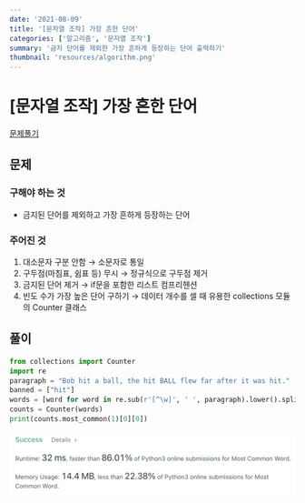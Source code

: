 ```yaml
---
date: '2021-08-09'
title: '[문자열 조작] 가장 흔한 단어'
categories: ['알고리즘', '문자열 조작']
summary: '금지 단어를 제외한 가장 흔하게 등장하는 단어 출력하기'
thumbnail: 'resources/algorithm.png'
---
```


# [문자열 조작] 가장 흔한 단어

[문제풀기](https://leetcode.com/problems/most-common-word/)

## 문제

### 구해야 하는 것

- 금지된 단어를 제외하고 가장 흔하게 등장하는 단어

### 주어진 것

1. 대소문자 구분 안함 → 소문자로 통일
2. 구두점(마침표, 쉼표 등) 무시 → 정규식으로 구두점 제거
3. 금지된 단어 제거 → if문을 포함한 리스트 컴프리헨션
4. 빈도 수가 가장 높은 단어 구하기 → 데이터 개수를 셀 때 유용한 collections 모듈의 Counter 클래스

## 풀이

```py
from collections import Counter
import re
paragraph = "Bob hit a ball, the hit BALL flew far after it was hit."
banned = ["hit"]
words = [word for word in re.sub(r'[^\w]', ' ', paragraph).lower().split() if word not in banned]
counts = Counter(words)
print(counts.most_common(1)[0][0])
```

![result](resources/most-common.png)
